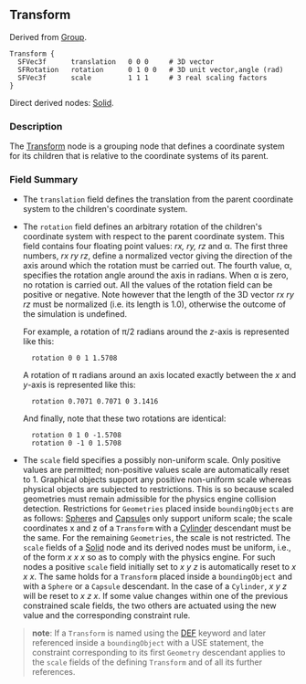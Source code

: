 ## Transform

Derived from [Group](group.md).

```
Transform {
  SFVec3f      translation   0 0 0     # 3D vector
  SFRotation   rotation      0 1 0 0   # 3D unit vector,angle (rad)
  SFVec3f      scale         1 1 1     # 3 real scaling factors
}
```

Direct derived nodes: [Solid](solid.md).

### Description

The [Transform](#transform) node is a grouping node that defines a coordinate
system for its children that is relative to the coordinate systems of its
parent.

### Field Summary

- The `translation` field defines the translation from the parent coordinate
system to the children's coordinate system.

- The `rotation` field defines an arbitrary rotation of the children's coordinate
system with respect to the parent coordinate system. This field contains four
floating point values: *rx, ry, rz* and α. The first three numbers, *rx ry rz*,
define a normalized vector giving the direction of the axis around which the
rotation must be carried out. The fourth value, α, specifies the rotation angle
around the axis in radians. When α is zero, no rotation is carried out. All the
values of the rotation field can be positive or negative. Note however that the
length of the 3D vector *rx ry rz* must be normalized (i.e. its length is 1.0),
otherwise the outcome of the simulation is undefined.

    For example, a rotation of π/2 radians around the *z*-axis is represented like
    this:

        rotation 0 0 1 1.5708

    A rotation of π radians around an axis located exactly between the *x* and
    *y*-axis is represented like this:

        rotation 0.7071 0.7071 0 3.1416

    And finally, note that these two rotations are identical:

        rotation 0 1 0 -1.5708
        rotation 0 -1 0 1.5708

- The `scale` field specifies a possibly non-uniform scale. Only positive values
are permitted; non-positive values scale are automatically reset to 1. Graphical
objects support any positive non-uniform scale whereas physical objects are
subjected to restrictions. This is so because scaled geometries must remain
admissible for the physics engine collision detection. Restrictions for
`Geometries` placed inside `boundingObjects` are as follows:
[Sphere](sphere.md)s and [Capsule](capsule.md)s only support uniform scale; the
scale coordinates x and z of a `Transform` with a [Cylinder](cylinder.md)
descendant must be the same. For the remaining `Geometries`, the scale is not
restricted. The `scale` fields of a [Solid](solid.md) node and its derived nodes
must be uniform, i.e., of the form *x x x* so as to comply with the physics
engine. For such nodes a positive `scale` field initially set to *x y z* is
automatically reset to *x x x*. The same holds for a `Transform` placed inside a
`boundingObject` and with a `Sphere` or a `Capsule` descendant. In the case of a
`Cylinder`, *x y z* will be reset to *x z x*. If some value changes within one
of the previous constrained scale fields, the two others are actuated using the
new value and the corresponding constraint rule.

> **note**:
If a `Transform` is named using the [DEF](def-and-use.md) keyword and later
referenced inside a `boundingObject` with a USE statement, the constraint
corresponding to its first `Geometry` descendant applies to the `scale` fields
of the defining `Transform` and of all its further references.
